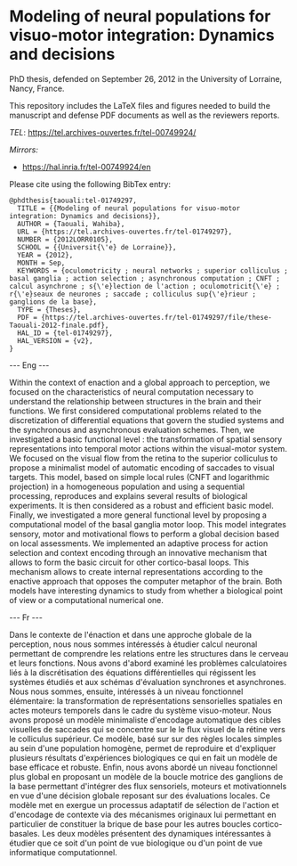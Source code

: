 
Modeling of neural populations for visuo-motor integration: Dynamics and decisions
============================

PhD thesis,  defended on September 26, 2012 in the University of Lorraine, Nancy, France. 

This repository includes the LaTeX files and figures needed to build the manuscript and defense PDF documents as well as  the reviewers reports.

_TEL_:
https://tel.archives-ouvertes.fr/tel-00749924/

_Mirrors:_ 
- https://hal.inria.fr/tel-00749924/en


Please cite using the following BibTex entry:

```
@phdthesis{taouali:tel-01749297,
  TITLE = {{Modeling of neural populations for visuo-motor integration: Dynamics and decisions}},
  AUTHOR = {Taouali, Wahiba},
  URL = {https://tel.archives-ouvertes.fr/tel-01749297},
  NUMBER = {2012LORR0105},
  SCHOOL = {{Universit{\'e} de Lorraine}},
  YEAR = {2012},
  MONTH = Sep,
  KEYWORDS = {oculomotricity ; neural networks ; superior colliculus ; basal ganglia ; action selection ; asynchronous computation ; CNFT ; calcul asynchrone ; s{\'e}lection de l'action ; oculomotricit{\'e} ; r{\'e}seaux de neurones ; saccade ; colliculus sup{\'e}rieur ; ganglions de la base},
  TYPE = {Theses},
  PDF = {https://tel.archives-ouvertes.fr/tel-01749297/file/these-Taouali-2012-finale.pdf},
  HAL_ID = {tel-01749297},
  HAL_VERSION = {v2},
}
```

--- Eng ---

Within the context of enaction and a global approach to perception, we focused on the characteristics of neural computation necessary to understand the relationship between structures in the brain and their functions. We first considered computational problems related to the discretization of differential equations that govern the studied systems and the synchronous and asynchronous evaluation schemes. Then, we investigated a basic functional level : the transformation of spatial sensory representations into temporal motor actions within the visual-motor system. We focused on the visual flow from the retina to the superior colliculus to propose a minimalist model of automatic encoding of saccades to visual targets. This model, based on simple local rules (CNFT and logarithmic projection) in a homogeneous population and using a sequential processing, reproduces and explains several results of biological experiments. It is then considered as a robust and efficient basic model. Finally, we investigated a more general functional level by proposing a computational model of the basal ganglia motor loop. This model integrates sensory, motor and motivational flows to perform a global decision based on local assessments. We implemented an adaptive process for action selection and context encoding through an innovative mechanism that allows to form the basic circuit for other cortico-basal loops. This mechanism allows to create internal representations according to the enactive approach that opposes the computer metaphor of the brain. Both models have interesting dynamics to study from whether a biological point of view or a computational numerical one.

--- Fr ---

Dans le contexte de l'énaction et dans une approche globale de la perception, nous nous sommes intéressés à étudier calcul neuronal permettant de comprendre les relations entre les structures dans le cerveau et leurs fonctions. Nous avons d'abord examiné les problèmes calculatoires liés à la discrétisation des équations différentielles qui régissent les systèmes étudiés et aux schémas d'évaluation synchrones et asynchrones. Nous nous sommes, ensuite, intéressés à un niveau fonctionnel élémentaire: la transformation de représentations sensorielles spatiales en actes moteurs temporels dans le cadre du système visuo-moteur. Nous avons proposé un modèle minimaliste d'encodage automatique des cibles visuelles de saccades qui se concentre sur le le flux visuel de la rétine vers le colliculus supérieur. Ce modèle, basé sur sur des règles locales simples au sein d'une population homogène, permet de reproduire et d'expliquer plusieurs résultats d'expériences biologiques ce qui en fait un modèle de base efficace et robuste. Enfin, nous avons abordé un niveau fonctionnel plus global en proposant un modèle de la boucle motrice des ganglions de la base permettant d'intégrer des flux sensoriels, moteurs et motivationnels en vue d'une décision globale reposant sur des évaluations locales. Ce modèle met en exergue un processus adaptatif de sélection de l'action et d'encodage de contexte via des mécanismes originaux lui permettant en particulier de constituer la brique de base pour les autres boucles cortico-basales. Les deux modèles présentent des dynamiques intéressantes à étudier que ce soit d'un point de vue biologique ou d'un point de vue informatique computationnel.

